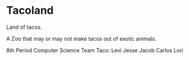 # Tacoland
Land of tacos.

A Zoo that may or may not make tacos out of exotic animals. 

8th Period Computer Science
Team Taco:
Levi
Jesse
Jacob
Carlos
Lori
